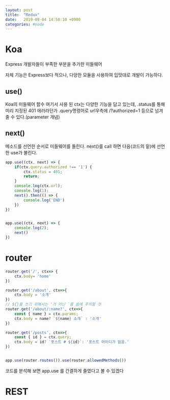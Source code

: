 ```yaml
---
layout: post
title:  "Redux"
date:   2019-09-04 14:50:10 +0900
categories: #node
---
```


# Koa

Express 개발자들이 부족한 부분을 추가한 미들웨어

자체 기능은 Express보다 적으나, 다양한 모듈을 사용하여 입맛대로 개발이 가능하다.

## use() 
Koa의 미들웨어 함수
여기서 사용 된 ctx는 다양한 기능을 담고 있는데,
.status를 통해 미리 지정된 401 에러라던가
.query명령어로 url우측에 /?authorized=1 등으로 넘겨줄 수 있다.(parameter 개념)

## next()

메소드를 선언한 순서로 미들웨어를 돌린다.
next()를 call 하면 다음(코드의 밑)에 선언한 use가 불린다.


~~~js
app.use((ctx, next) => {
    if(ctx.query.authorized !== '1') {
        ctx.status = 401;
        return;
    }
    console.log(ctx.url);
    console.log(1);
    next().then(() => {
        console.log('END')
    })
})


app.use((ctx, next) => {
    console.log(2);
    next()
})
~~~

# router

~~~js
router.get('/', ctx=> {
    ctx.body= 'home'
})

router.get('/about', ctx=>{
    ctx.body = '소개'
})
// ${}를 쓰기 위해서는 '가 아닌 `를 씀에 주의할 것 
router.get('/about/:name?', ctx=>{
    const { name } = ctx.params;
    ctx.body = name? `${name} 소개` : '소개'
})

router.get('/posts', ctx=>{
    const { id } = ctx.query;
    ctx.body = id? `포스트 # ${id}`: '포스트 아이디가 없음.'
})


app.use(router.routes()).use(router.allowedMethods())
~~~
코드를 분석해 보면 app.use 를 간결하게 줄였다고 볼 수 있겠다

# REST

~~~js

~~~
